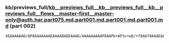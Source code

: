 ### kb/previews_full/kb__previews_full__kb__previews_full__kb__previews_full__flows__master-first__master-only@auth.har.part075.md.part001.md.part001.md.part001.md (part 002)

```md
4EAAAAAAD/AP8AAAAAAAEAAAABAQEAAAD/AAAAAAAAAP8AAPb+AP3c+wD/+f8AAf8AAAEAAQAA9/4A/dv7AP/5/wAAAf8AAQAAAAAA/wABAP8AAAD/AAAAAAD/AP8AAQABAAIhBAADKgUAAxgEAAEBAQ
```

```
